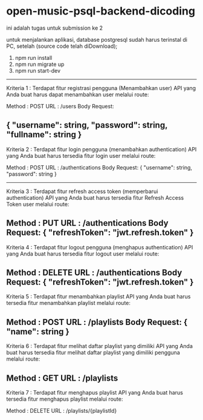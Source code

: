 # open-music-psql-backend-dicoding
ini adalah tugas untuk submission ke 2 

untuk menjalankan aplikasi, database postgresql sudah  harus terinstal di PC, setelah 
(source code telah diDownload);
1. npm run install
2. npm run migrate up
3. npm run start-dev

---------------------------------------------------------------------------------------------------------------
Kriteria 1 : Terdapat fitur registrasi pengguna (Menambahkan user)
API yang Anda buat harus dapat menambahkan user melalui route:

Method : POST
URL : /users
Body Request:

{
    "username": string,
    "password": string,
    "fullname": string
}
----------------------------------------------------------------------------------------------------------------
Kriteria 2 : Terdapat fitur login pengguna (menambahkan authentication)
API yang Anda buat harus tersedia fitur login user melalui route:

Method : POST
URL : /authentications
Body Request:
{
    "username": string,
    "password": string
}

------------------------------------------------------------------------------------------------------------------
Kriteria 3 : Terdapat fitur refresh access token (memperbarui authentication)
API yang Anda buat harus tersedia fitur Refresh Access Token user melalui route:

Method : PUT
URL : /authentications
Body Request:
{
    "refreshToken": "jwt.refresh.token"
}
-------------------------------------------------------------------------------------------------------------------
Kriteria 4 : Terdapat fitur logout pengguna (menghapus authentication)
API yang Anda buat harus tersedia fitur logout user melalui route:

Method : DELETE
URL : /authentications
Body Request:
{
    "refreshToken": "jwt.refresh.token"
}
--------------------------------------------------------------------------------------------------------------------
Kriteria 5 : Terdapat fitur menambahkan playlist 
API yang Anda buat harus tersedia fitur menambahkan playlist melalui route:

Method : POST
URL : /playlists
Body Request:
{
    "name": string
}
---------------------------------------------------------------------------------------------------------------------

Kriteria 6 : Terdapat fitur melihat daftar playlist yang dimiliki 
API yang Anda buat harus tersedia fitur melihat daftar playlist yang dimiliki pengguna melalui route:

Method : GET
URL : /playlists
----------------------------------------------------------------------------------------------------------------------
Kriteria 7 : Terdapat fitur menghapus playlist 
API yang Anda buat harus tersedia fitur menghapus playlist melalui route:

Method : DELETE
URL : /playlists/{playlistId}
